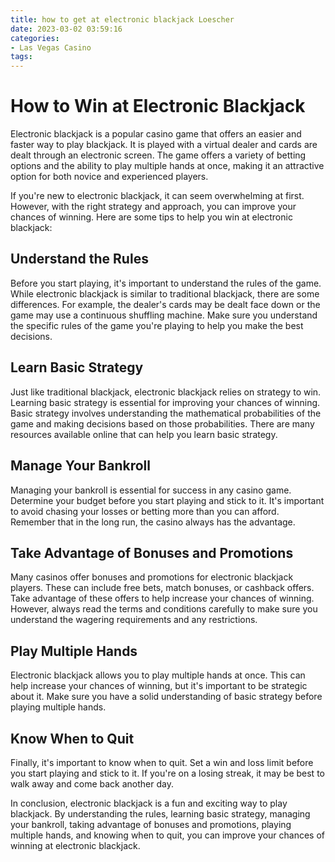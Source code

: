```yaml
---
title: how to get at electronic blackjack Loescher
date: 2023-03-02 03:59:16
categories:
- Las Vegas Casino
tags:
---
```

# How to Win at Electronic Blackjack

Electronic blackjack is a popular casino game that offers an easier and faster way to play blackjack. It is played with a virtual dealer and cards are dealt through an electronic screen. The game offers a variety of betting options and the ability to play multiple hands at once, making it an attractive option for both novice and experienced players.

If you're new to electronic blackjack, it can seem overwhelming at first. However, with the right strategy and approach, you can improve your chances of winning. Here are some tips to help you win at electronic blackjack:

## Understand the Rules

Before you start playing, it's important to understand the rules of the game. While electronic blackjack is similar to traditional blackjack, there are some differences. For example, the dealer's cards may be dealt face down or the game may use a continuous shuffling machine. Make sure you understand the specific rules of the game you're playing to help you make the best decisions.

## Learn Basic Strategy

Just like traditional blackjack, electronic blackjack relies on strategy to win. Learning basic strategy is essential for improving your chances of winning. Basic strategy involves understanding the mathematical probabilities of the game and making decisions based on those probabilities. There are many resources available online that can help you learn basic strategy.

## Manage Your Bankroll

Managing your bankroll is essential for success in any casino game. Determine your budget before you start playing and stick to it. It's important to avoid chasing your losses or betting more than you can afford. Remember that in the long run, the casino always has the advantage.

## Take Advantage of Bonuses and Promotions

Many casinos offer bonuses and promotions for electronic blackjack players. These can include free bets, match bonuses, or cashback offers. Take advantage of these offers to help increase your chances of winning. However, always read the terms and conditions carefully to make sure you understand the wagering requirements and any restrictions.

## Play Multiple Hands

Electronic blackjack allows you to play multiple hands at once. This can help increase your chances of winning, but it's important to be strategic about it. Make sure you have a solid understanding of basic strategy before playing multiple hands.

## Know When to Quit

Finally, it's important to know when to quit. Set a win and loss limit before you start playing and stick to it. If you're on a losing streak, it may be best to walk away and come back another day.

In conclusion, electronic blackjack is a fun and exciting way to play blackjack. By understanding the rules, learning basic strategy, managing your bankroll, taking advantage of bonuses and promotions, playing multiple hands, and knowing when to quit, you can improve your chances of winning at electronic blackjack.